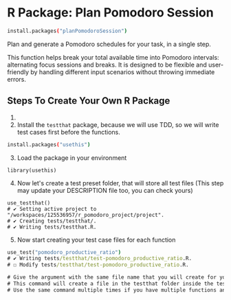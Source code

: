 # R Package: Plan Pomodoro Session
```bash
install.packages("planPomodoroSession")
```
Plan and generate a Pomodoro schedules for your task, in a single step.

This function helps break your total available time into Pomodoro intervals: alternating focus sessions and breaks.
It is designed to be flexible and user-friendly by handling different input scenarios without throwing immediate errors.

## Steps To Create Your Own R Package

1. 
2. Install the `testthat` package, because we will use TDD, so we will write test cases first before the functions.
```bash
install.packages("usethis")
```
3. Load the package in your environment
```
library(usethis)
```
4. Now let's create a test preset folder, that will store all test files (This step may update your DESCRIPTION file too, you can check yours)
```
use_testthat()
# ✔ Setting active project to "/workspaces/125536957/r_pomodoro_project/project".
# ✔ Creating tests/testthat/.
# ✔ Writing tests/testthat.R.
```
5. Now start creating your test case files for each function
```cmd
use_test("pomodoro_productive_ratio")
# ✔ Writing tests/testthat/test-pomodoro_productive_ratio.R.
# ☐ Modify tests/testthat/test-pomodoro_productive_ratio.R.

# Give the argument with the same file name that you will create for your function
# This command will create a file in the testthat folder inside the tests directory, and it will add `test-` at the front of your file name
# Use the same command multiple times if you have multiple functions and files. Each file for each function's file
```
